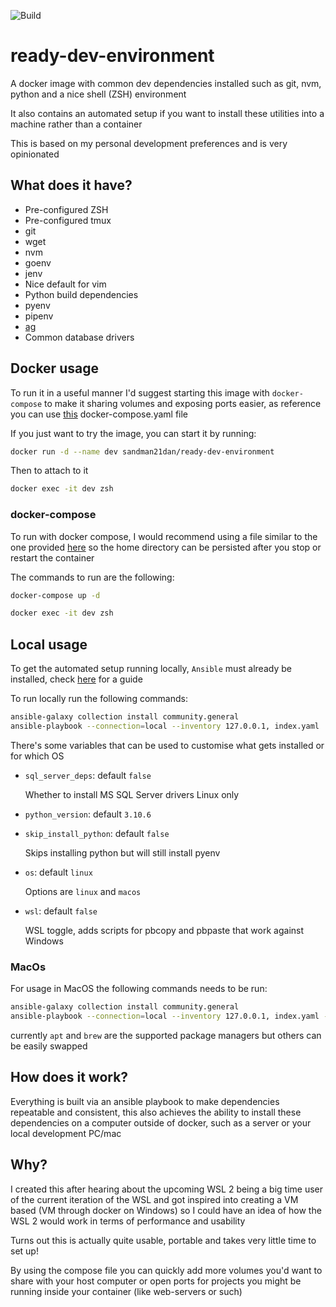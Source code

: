 ![Build](https://github.com/sandman21dan/ready-dev-environment/workflows/Publish%20Docker/badge.svg?branch=master)
# ready-dev-environment
A docker image with common dev dependencies installed such as git, nvm,
python and a nice shell (ZSH) environment

It also contains an automated setup if you want to install these utilities into
a machine rather than a container

This is based on my personal development preferences and is very opinionated

## What does it have?

- Pre-configured ZSH
- Pre-configured tmux
- git
- wget
- nvm
- goenv
- jenv
- Nice default for vim
- Python build dependencies
- pyenv
- pipenv
- [ag](https://github.com/ggreer/the_silver_searcher)
- Common database drivers

## Docker usage

To run it in a useful manner I'd suggest starting this image with
`docker-compose` to make it sharing volumes and exposing ports
easier, as reference you can use [this](./docker-compose.yaml) docker-compose.yaml file

If you just want to try the image, you can start it by running:

```sh
docker run -d --name dev sandman21dan/ready-dev-environment
```

Then to attach to it

```sh
docker exec -it dev zsh
```

### docker-compose

To run with docker compose, I would recommend using a file similar
to the one provided [here](./docker-compose.yaml) so the home directory
can be persisted after you stop or restart the container

The commands to run are the following:

```sh
docker-compose up -d
```

```sh
docker exec -it dev zsh
```

## Local usage

To get the automated setup running locally, `Ansible` must already be installed, check
[here](https://docs.ansible.com/ansible/2.5/installation_guide/intro_installation.html) for a guide

To run locally run the following commands:

```sh
ansible-galaxy collection install community.general
ansible-playbook --connection=local --inventory 127.0.0.1, index.yaml
```

There's some variables that can be used to customise what gets installed or for which OS

* `sql_server_deps`: default `false`

    Whether to install MS SQL Server drivers
    Linux only
* `python_version`: default `3.10.6`
* `skip_install_python`: default `false`

    Skips installing python but will still install pyenv
* `os`: default `linux`

    Options are `linux` and `macos`
* `wsl`: default `false`

    WSL toggle, adds scripts for pbcopy and pbpaste
    that work against Windows

### MacOs

For usage in MacOS the following commands needs to be run:

```sh
ansible-galaxy collection install community.general
ansible-playbook --connection=local --inventory 127.0.0.1, index.yaml --extra-vars "os=macos"
```

currently `apt` and `brew` are the supported package managers but others can be easily swapped

## How does it work?

Everything is built via an ansible playbook to make dependencies
repeatable and consistent, this also achieves the ability to
install these dependencies on a computer outside of docker, such as a server
or your local development PC/mac

## Why?

I created this after hearing about the upcoming WSL 2 being a big time user of the current
iteration of the WSL and got inspired into creating a VM based (VM through docker on Windows)
so I could have an idea of how the WSL 2 would work in terms of performance and usability

Turns out this is actually quite usable, portable and takes very little time to set up!

By using the compose file you can quickly add more volumes you'd want to share with your
host computer or open ports for projects you might be running inside your
container (like web-servers or such)
